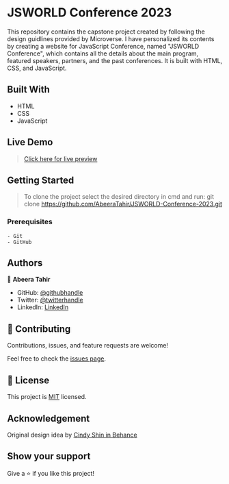 # JSWORLD Conference 2023

This repository contains the capstone project created by following the design guidlines provided by Microverse. I have personalized its contents by creating a website for JavaScript Conference, named "JSWORLD Conference", which contains all the details about the main program, featured speakers, partners, and the past conferences. It is built with HTML, CSS, and JavaScript.

## Built With

- HTML
- CSS
- JavaScript

## Live Demo
> [Click here for live preview](https://abeeratahir.github.io/JSWORLD-Conference-2023/)

## Getting Started

> To clone the project select the desired directory in cmd and run: git clone https://github.com/AbeeraTahir/JSWORLD-Conference-2023.git

### Prerequisites

    - Git
    - GitHub

## Authors

👤 **Abeera Tahir**

- GitHub: [@githubhandle](https://github.com/AbeeraTahir)
- Twitter: [@twitterhandle]( https://twitter.com/AbeeraTahir8?t=z5CjMpmHMZmS98i09gUpYA&s=08)
- LinkedIn: [LinkedIn](https://www.linkedin.com/in/abeera-tahir-961893176)

## 🤝 Contributing

Contributions, issues, and feature requests are welcome!

Feel free to check the [issues page](../../issues/).

## 📝 License

This project is [MIT](./LICENSE) licensed.

## Acknowledgement

Original design idea by [Cindy Shin in Behance](https://www.behance.net/adagio07)

## Show your support

Give a ⭐️ if you like this project!


